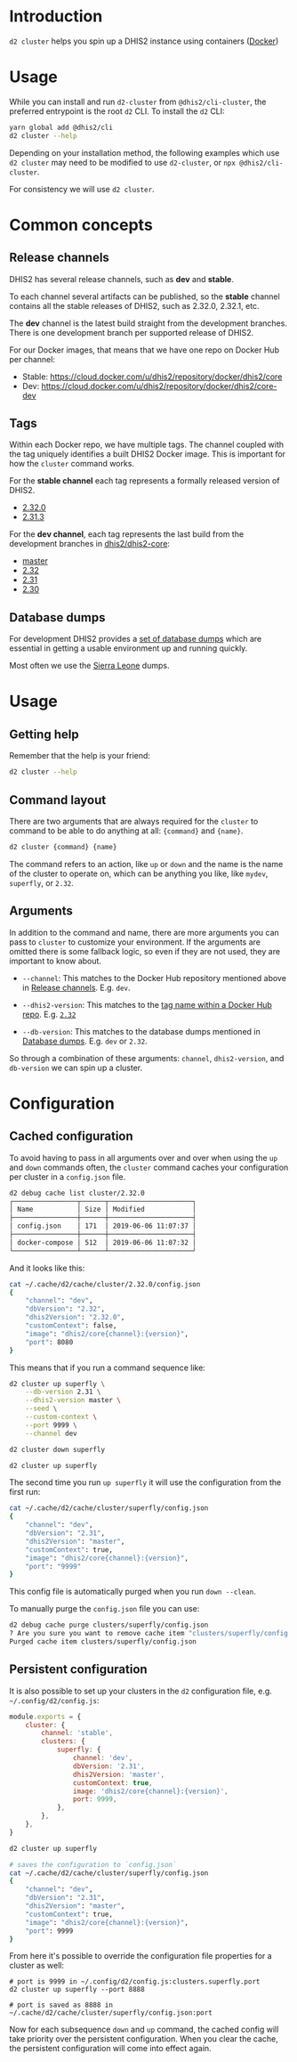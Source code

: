 # Introduction

`d2 cluster` helps you spin up a DHIS2 instance using containers ([Docker](https://www.docker.com))

# Usage

While you can install and run `d2-cluster` from `@dhis2/cli-cluster`,
the preferred entrypoint is the root `d2` CLI. To install the `d2` CLI:

```bash
yarn global add @dhis2/cli
d2 cluster --help
```

Depending on your installation method, the following examples which use
`d2 cluster` may need to be modified to use `d2-cluster`, or `npx @dhis2/cli-cluster`.

For consistency we will use `d2 cluster`.

# Common concepts

## Release channels

DHIS2 has several release channels, such as **dev** and **stable**.

To each channel several artifacts can be published, so the **stable**
channel contains all the stable releases of DHIS2, such as 2.32.0,
2.32.1, etc.

The **dev** channel is the latest build straight from the development
branches. There is one development branch per supported release of
DHIS2.

For our Docker images, that means that we have one repo on Docker Hub
per channel:

-   Stable: https://cloud.docker.com/u/dhis2/repository/docker/dhis2/core
-   Dev: https://cloud.docker.com/u/dhis2/repository/docker/dhis2/core-dev

## Tags

Within each Docker repo, we have multiple tags. The channel coupled with
the tag uniquely identifies a built DHIS2 Docker image. This is
important for how the `cluster` command works.

For the **stable channel** each tag represents a formally released version
of DHIS2.

-   [2.32.0](https://github.com/dhis2/dhis2-core/tree/2.32.0)
-   [2.31.3](https://github.com/dhis2/dhis2-core/tree/2.31.3)

For the **dev channel**, each tag represents the last build from the
development branches in
[dhis2/dhis2-core](https://github.com/dhis2/dhis2-core):

-   [master](https://github.com/dhis2/dhis2-core/tree/master)
-   [2.32](https://github.com/dhis2/dhis2-core/tree/2.32)
-   [2.31](https://github.com/dhis2/dhis2-core/tree/2.31)
-   [2.30](https://github.com/dhis2/dhis2-core/tree/2.30)

## Database dumps

For development DHIS2 provides a [set of database
dumps](https://github.com/dhis2/dhis2-demo-db) which are essential in
getting a usable environment up and running quickly.

Most often we use the [Sierra
Leone](https://github.com/dhis2/dhis2-demo-db/tree/master/sierra-leone)
dumps.

# Usage

## Getting help

Remember that the help is your friend:

```bash
d2 cluster --help
```

## Command layout

There are two arguments that are always required for the `cluster` to
command to be able to do anything at all: `{command}` and `{name}`.

```bash
d2 cluster {command} {name}
```

The command refers to an action, like `up` or `down` and the name is the
name of the cluster to operate on, which can be anything you like, like
`mydev`, `superfly`, or `2.32`.

## Arguments

In addition to the command and name, there are more arguments you can
pass to `cluster` to customize your environment. If the arguments are
omitted there is some fallback logic, so even if they are not used, they
are important to know about.

-   `--channel`: This matches to the Docker Hub repository mentioned above
    in [Release channels](#release-channels). E.g. `dev`.

-   `--dhis2-version`: This matches to the [tag name within a Docker
    Hub repo](#tags). E.g.
    [`2.32`](https://cloud.docker.com/u/dhis2/repository/docker/dhis2/core-dev/tags)

-   `--db-version`: This matches to the database dumps mentioned in
    [Database dumps](#database-dumps). E.g. `dev` or `2.32`.

So through a combination of these arguments: `channel`, `dhis2-version`,
and `db-version` we can spin up a cluster.

# Configuration

## Cached configuration

To avoid having to pass in all arguments over and over when using the
`up` and `down` commands often, the `cluster` command caches your
configuration per cluster in a `config.json` file.

```bash
d2 debug cache list cluster/2.32.0
┌────────────────┬──────┬─────────────────────┐
│ Name           │ Size │ Modified            │
├────────────────┼──────┼─────────────────────┤
│ config.json    │ 171  │ 2019-06-06 11:07:37 │
├────────────────┼──────┼─────────────────────┤
│ docker-compose │ 512  │ 2019-06-06 11:07:32 │
└────────────────┴──────┴─────────────────────┘
```

And it looks like this:

```bash
cat ~/.cache/d2/cache/cluster/2.32.0/config.json
{
    "channel": "dev",
    "dbVersion": "2.32",
    "dhis2Version": "2.32.0",
    "customContext": false,
    "image": "dhis2/core{channel}:{version}",
    "port": 8080
}
```

This means that if you run a command sequence like:

```bash
d2 cluster up superfly \
    --db-version 2.31 \
    --dhis2-version master \
    --seed \
    --custom-context \
    --port 9999 \
    --channel dev

d2 cluster down superfly

d2 cluster up superfly
```

The second time you run `up superfly` it will use the configuration from
the first run:

```bash
cat ~/.cache/d2/cache/cluster/superfly/config.json
{
    "channel": "dev",
    "dbVersion": "2.31",
    "dhis2Version": "master",
    "customContext": true,
    "image": "dhis2/core{channel}:{version}",
    "port": "9999"
}
```

This config file is automatically purged when you run `down --clean`.

To manually purge the `config.json` file you can use:

```bash
d2 debug cache purge clusters/superfly/config.json
? Are you sure you want to remove cache item "clusters/superfly/config.json"? Yes
Purged cache item clusters/superfly/config.json
```

## Persistent configuration

It is also possible to set up your clusters in the `d2` configuration
file, e.g. `~/.config/d2/config.js`:

```js
module.exports = {
    cluster: {
        channel: 'stable',
        clusters: {
            superfly: {
                channel: 'dev',
                dbVersion: '2.31',
                dhis2Version: 'master',
                customContext: true,
                image: 'dhis2/core{channel}:{version}',
                port: 9999,
            },
        },
    },
}
```

```bash
d2 cluster up superfly

# saves the configuration to `config.json`
cat ~/.cache/d2/cache/cluster/superfly/config.json
{
    "channel": "dev",
    "dbVersion": "2.31",
    "dhis2Version": "master",
    "customContext": true,
    "image": "dhis2/core{channel}:{version}",
    "port": 9999
}
```

From here it's possible to override the configuration file properties
for a cluster as well:

```
# port is 9999 in ~/.config/d2/config.js:clusters.superfly.port
d2 cluster up superfly --port 8888

# port is saved as 8888 in ~/.cache/d2/cache/cluster/superfly/config.json:port
```

Now for each subsequence `down` and `up` command, the cached config will
take priority over the persistent configuration. When you clear the
cache, the persistent configuration will come into effect again.
